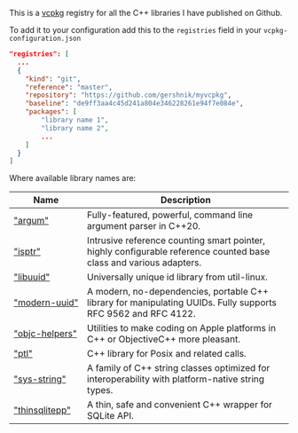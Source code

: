 This is a [vcpkg](https://vcpkg.io/en/) registry for all the C++ libraries
I have published on Github.

To add it to your configuration add this to the `registries` field in your `vcpkg-configuration.json`

```json
"registries": [
  ...
  {
    "kind": "git",
    "reference": "master",
    "repository": "https://github.com/gershnik/myvcpkg",
    "baseline": "de9ff3aa4c45d241a804e346228261e94f7e084e",
    "packages": [ 
        "library name 1", 
        "library name 2", 
        ...
    ]
  }
]
```

Where available library names are:

|                   Name                                                  |   Description 
|-------------------------------------------------------------------------|----------------------------------
|<nobr>["argum"](https://github.com/gershnik/argum)</nobr>                | Fully-featured, powerful, command line argument parser in C++20.
|<nobr>["isptr"](https://github.com/gershnik/intrusive_shared_ptr)</nobr> | Intrusive reference counting smart pointer, highly configurable reference counted base class and various adapters.
|<nobr>["libuuid"](https://github.com/gershnik/libuuid-cmake)</nobr>      | Universally unique id library from util-linux.
|<nobr>["modern-uuid"](https://github.com/gershnik/modern-uuid)</nobr>    | A modern, no-dependencies, portable C++ library for manipulating UUIDs. Fully supports RFC 9562 and RFC 4122.
|<nobr>["objc-helpers"](https://github.com/gershnik/objc-helpers)</nobr>  | Utilities to make coding on Apple platforms in C++ or ObjectiveC++ more pleasant.
|<nobr>["ptl"](https://github.com/gershnik/ptl)</nobr>                    | C++ library for Posix and related calls.
|<nobr>["sys-string"](https://github.com/gershnik/sys_string)</nobr>      | A family of C++ string classes optimized for interoperability with platform-native string types.
|<nobr>["thinsqlitepp"](https://github.com/gershnik/thinsqlitepp)</nobr>  | A thin, safe and convenient C++ wrapper for SQLite API.

